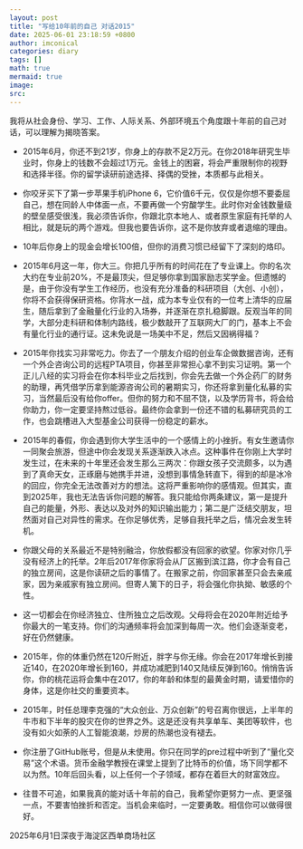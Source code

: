 ```yaml
---
layout: post
title: "写给10年前的自己 对话2015"
date: 2025-06-01 23:18:59 +0800
author: imconical
categories: diary
tags: []
math: true
mermaid: true
image:
src:
---
```

我将从社会身份、学习、工作、人际关系、外部环境五个角度跟十年前的自己对话，可以理解为揭晓答案。

* 2015年6月，你还不到21岁，你身上的存款不足2万元。在你2018年研究生毕业时，你身上的钱数不会超过1万元。金钱上的困窘，将会严重限制你的视野和选择半径。你的留学读研前途选择、择偶的受挫，本质都与此相关。
* 你咬牙买下了第一步苹果手机iPhone 6，它价值6千元，仅仅是你想不要委屈自己，想在同龄人中体面一点，不要再做一个穷酸学生。此时你对金钱数量级的壁垒感受很浅，我必须告诉你，你跟北京本地人、或者原生家庭有托举的人相比，就是玩的两个游戏。但我也要告诉你，这不是你放弃或者退缩的理由。
* 10年后你身上的现金会增长100倍，但你的消费习惯已经留下了深刻的烙印。

* 2015年6月这一年，你大三。你把几乎所有的时间花在了专业课上。你的名次大约在专业前20%，不是最顶尖，但足够你拿到国家励志奖学金。但遗憾的是，由于你没有学生工作经历，也没有充分准备的科研项目（大创、小创），你将不会获得保研资格。你背水一战，成为本专业仅有的一位考上清华的应届生，随后拿到了金融量化行业的入场券，并逐渐在京扎稳脚跟。反观当年的同学，大部分走科研和体制内路线，极少数敲开了互联网大厂的门，基本上不会有量化行业的通行证。这未免说是一场美中不足，然后又因祸得福？

* 2015年你找实习非常吃力。你去了一个朋友介绍的创业车企做数据咨询，还有一个外企咨询公司的远程PTA项目，你甚至非常担心拿不到实习证明。第一个正儿八经的实习将会在你本科毕业之后找到，你会先去做一个外企药厂的财务的助理，再凭借学历拿到能源咨询公司的暑期实习，你还将拿到量化私募的实习，当然最后没有给你offer。但你的努力和不屈不饶，以及学历背书，将会给你助力，你一定要坚持熬过低谷。最终你会拿到一份还不错的私募研究员的工作，也会跳槽进入大型基金公司获得一份稳定的薪水。

* 2015年的春假，你会遇到你大学生活中的一个感情上的小挫折。有女生邀请你一同聚会旅游，但途中你会发现关系逐渐跌入冰点。这种事件在你刚上大学时发生过，在未来的十年里还会发生那么三两次：你跟女孩子交流颇多，以为遇到了真命天女，正琢磨与她携手并进，没想到事情急转直下，得到的却是冰冷的回应，你完全无法改善对方的想法。这将严重影响你的感情观。但其实，直到2025年，我也无法告诉你问题的解答。我只能给你两条建议，第一是提升自己的能量，外形、表达以及对外的知识输出能力；第二是广泛结交朋友，坦然面对自己对异性的需求。在你足够优秀，足够自我托举之后，情况会发生转机。
* 你跟父母的关系最近不是特别融洽，你放假都没有回家的欲望。你家对你几乎没有经济上的托举。2年后2017年你家将会从厂区搬到滨江路，你才会有自己的独立房间，这是你读研之后的事情了。在搬家之前，你回家甚至只会去亲戚家，因为亲戚家有独立房间。但寄人篱下的日子，将会强化你执拗、敏感的个性。
* 这一切都会在你经济独立、住所独立之后改观。父母将会在2020年附近给予你最大的一笔支持。你们的沟通频率将会加深到每周一次。他们会逐渐变老，好在仍然健康。
* 2015年，你的体重仍然在120斤附近，胖字与你无缘。你会在2017年增长到接近140，在2020年增长到160，并成功减肥到140又陆续反弹到160。悄悄告诉你，你的桃花运将会集中在2017，你的年龄和体型的最黄金时期，请爱惜你的身体，这是你社交的重要资本。

* 2015年，时任总理李克强的“大众创业、万众创新”的号召离你很远，上半年的牛市和下半年的股灾在你的世界之外。这是还没有共享单车、美团等软件，也没有如火如荼的人工智能浪潮，炒房的热潮也没有褪去。
* 你注册了GitHub账号，但是从未使用。你只在同学的pre过程中听到了“量化交易”这个术语。货币金融学教授在课堂上提到了比特币的价值，场下同学都不以为然。10年后回头看，以上任何一个子领域，都存在着巨大的财富效应。

* 往昔不可追，如果我真的能对话十年前的自己，我希望你更努力一点、更坚强一点，不要害怕挫折和否定。当机会来临时，一定要勇敢。相信你可以做得很好。

2025年6月1日深夜于海淀区西单商场社区